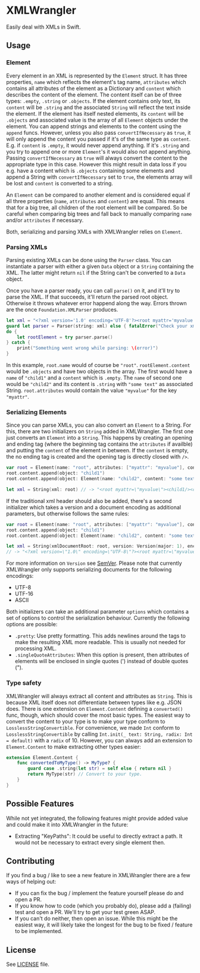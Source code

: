 # XMLWrangler

Easily deal with XMLs in Swift.

## Usage

### Element

Every element in an XML is represented by the `Element` struct. It has three properties, `name` which reflects the element's tag name, `attributes` which contains all attributes of the element as a Dictionary and `content` which describes the content of the element.
The content itself can be of three types: `.empty`, `.string` or `.objects`. If the element contains only text, its `content` will be `.string` and the associated `String` will reflect the text inside the element. If the element has itself nested elements, its `content` will be `.objects` and associated value is the array of all `Element` objects under the element.
You can append strings and elements to the content using the `append` funcs. However, unless you also pass `convertIfNecessary` as `true`, it will only append the content you passed if it's of the same type as `content`. E.g. if `content` is `.empty`, it would never append anything. If it's `.string` and you try to append one or more `Element`'s it would also not append anything. Passing `convertIfNecessary` as `true` will always convert the content to the appropriate type in this case. However this might result in data loss if you e.g. have a content which is `.objects` containing some elements and append a String with `convertIfNecessary` set to `true`, the elements array will be lost and `content` is converted to a string.

An `Element` can be compared to another element and is considered equal if all three properties (`name`, `attributes` and `content`) are equal. This means that for a big tree, all children of the root element will be compared. So be careful when comparing big trees and fall back to manually comparing `name` and/or `attributes` if necessary.

Both, serializing and parsing XMLs with XMLWrangler relies on `Element`.

### Parsing XMLs

Parsing existing XMLs can be done using the `Parser` class. You can instantiate a parser with either a given `Data` object or a `String` containing the XML. The latter might return `nil` if the String can't be converted to a `Data` object.

Once you have a parser ready, you can call `parse()` on it, and it'll try to parse the XML. If that succeeds, it'll return the parsed root object. Otherwise it throws whatever error happend along the way. Errors thrown are the once `Foundation.XMLParser` produces.

```swift
let xml = "<?xml version='1.0' encoding='UTF-8'?><root myattr='myvalue'><child1/><child2>some text</child2></root>"
guard let parser = Parser(string: xml) else { fatalError("Check your xml string. And please don't use `fatalError` ;)") }
do {
    let rootElement = try parser.parse()
} catch {
    print("Something went wrong while parsing: \(error)")
}
```

In this example, `root.name` would of course be `"root"`. `rootElement.content` would be `.objects` and have two objects in the array. The first would have a `name` of `"child1"` and a `content` which is `.empty`. The `name` of second one would be `"child2"` and its content is `.string` with `"some text"` as associated String. `root.attributes` would contain the value `"myvalue"` for the key `"myattr"`.


### Serializing Elements

Since you can parse XMLs, you can also convert an `Element` to a String. For this, there are two initializers on `String` added in XMLWrangler.
The first one just converts an `Element` into a `String`. This happens by creating an opening and ending tag (where the beginning tag contains the `attributes` if availble) and putting the `content` of the element in between. If the `content` is empty, the no ending tag is created and the opening tag is directly closed with `/>`.

```swift
var root = Element(name: "root", attributes: ["myattr": "myvalue"], content: .objects([]))
root.content.append(object: "child1")
root.content.append(object: Element(name: "child2", content: "some text"))

let xml = String(xml: root) // -> "<root myattr=\"myvalue\"><child1/><child2>some text</child2></root>"
```

If the traditional xml header should also be added, there's a second initializer which takes a version and a document encoding as additional parameters, but otherwise follows the same rules:

```swift
var root = Element(name: "root", attributes: ["myattr": "myvalue"], content: .objects([]))
root.content.append(object: "child1")
root.content.append(object: Element(name: "child2", content: "some text"))

let xml = String(xmlDocumentRoot: root, version: Version(major: 1), encoding: .utf8)
// -> "<?xml version=\"1.0\" encoding=\"UTF-8\"?><root myattr=\"myvalue\"><child1/><child2>some text</child2></root>"
```

For more information on `Version` see [SemVer](https://github.com/sersoft-gmbh/semver).
Please note that currently XMLWrangler only supports serializing documents for the following encodings:

- UTF-8
- UTF-16
- ASCII

Both initializers can take an additional parameter `options` which contains a set of options to control the serialization behaviour. Currently the following options are possible:

- `.pretty`: Use pretty formatting. This adds newlines around the tags to make the resulting XML more readable. This is usually not needed for processing XML.
- `.singleQuoteAttributes`: When this option is present, then attributes of elements will be enclosed in single quotes (') instead of double quotes (").


### Type safety

XMLWrangler will always extract all content and attributes as `String`. This is because XML itself does not differentiate between types like e.g. JSON does. There is one extension on `Element.Content` defining a `converted()` func, though, which should cover the most basic types. The easiest way to convert the content to your type is to make your type conform to `LosslessStringConvertible`. For convenience, we made `Int` conform to `LosslessStringConvertible` by calling `Int.init(_ text: String, radix: Int = default)` with a `radix` of 10.
However, you can always add an extension to `Element.Content` to make extracting other types easier:

```swift
extension Element.Content {
    func convertedToMyType() -> MyType? {
        guard case .string(let str) = self else { return nil }
        return MyType(str) // Convert to your type.
    }
}
```

## Possible Features

While not yet integrated, the following features might provide added value and could make it into XMLWrangler in the future:

- Extracting "KeyPaths": It could be useful to directly extract a path. It would not be necessary to extract every single element then.

## Contributing

If you find a bug / like to see a new feature in XMLWrangler there are a few ways of helping out:

- If you can fix the bug / implement the feature yourself please do and open a PR.
- If you know how to code (which you probably do), please add a (failing) test and open a PR. We'll try to get your test green ASAP.
- If you can't do neither, then open an issue. While this might be the easiest way, it will likely take the longest for the bug to be fixed / feature to be implemented.


## License

See [LICENSE](./LICENSE) file.
